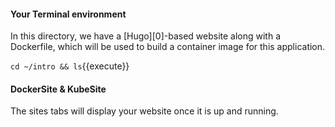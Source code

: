 #### Your Terminal environment

In this directory, we have a [Hugo][0]-based website along with a Dockerfile,
which will be used to build a container image for this application.

`cd ~/intro && ls`{{execute}}

#### DockerSite & KubeSite

The sites tabs will display your website once it is up and running.
